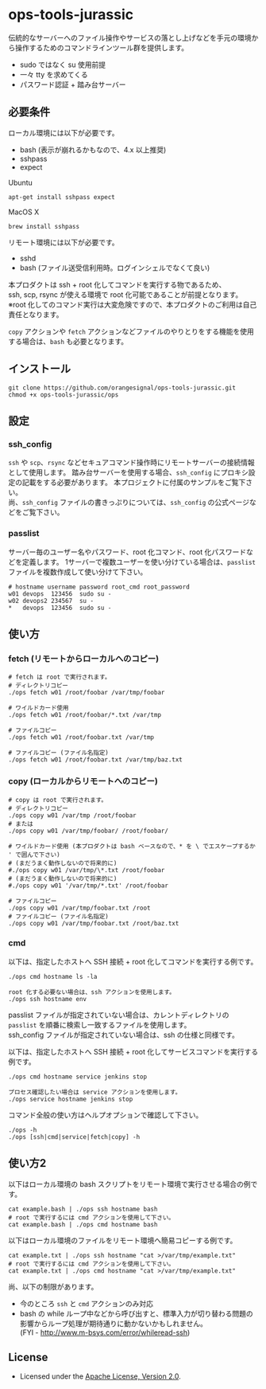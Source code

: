 # ops-tools-jurassic

伝統的なサーバーへのファイル操作やサービスの落とし上げなどを手元の環境から操作するためのコマンドラインツール群を提供します。

- sudo ではなく su 使用前提
- 一々 tty を求めてくる
- パスワード認証 + 踏み台サーバー

## 必要条件

ローカル環境には以下が必要です。

- bash (表示が崩れるかもなので、4.x 以上推奨)
- sshpass
- expect

Ubuntu
```
apt-get install sshpass expect
```

MacOS X
```
brew install sshpass
```

リモート環境には以下が必要です。

- sshd
- bash (ファイル送受信利用時。ログインシェルでなくて良い)

本プロダクトは ssh + root 化してコマンドを実行する物であるため、   
ssh, scp, rsync が使える環境で root 化可能であることが前提となります。   
※root 化してのコマンド実行は大変危険ですので、本プロダクトのご利用は自己責任となります。

`copy` アクションや `fetch` アクションなどファイルのやりとりをする機能を使用する場合は、`bash` も必要となります。

## インストール

```
git clone https://github.com/orangesignal/ops-tools-jurassic.git
chmod +x ops-tools-jurassic/ops
```

## 設定

### ssh_config

`ssh` や `scp`、`rsync` などセキュアコマンド操作時にリモートサーバーの接続情報として使用します。
踏み台サーバーを使用する場合、`ssh_config` にプロキシ設定の記載をする必要があります。
本プロジェクトに付属のサンプルをご覧下さい。   
尚、`ssh_config` ファイルの書きっぷりについては、`ssh_config` の公式ページなどをご覧下さい。

### passlist

サーバー毎のユーザー名やパスワード、root 化コマンド、root 化パスワードなどを定義します。
1サーバーで複数ユーザーを使い分けている場合は、`passlist` ファイルを複数作成して使い分けて下さい。   

```:passlist
# hostname username password root_cmd root_password
w01	devops	123456	sudo su -	
w02	devops2	234567	su -	
*	devops	123456	sudo su -	
```

## 使い方

### fetch (リモートからローカルへのコピー)

```
# fetch は root で実行されます。
# ディレクトリコピー
./ops fetch w01 /root/foobar /var/tmp/foobar

# ワイルドカード使用
./ops fetch w01 /root/foobar/*.txt /var/tmp

# ファイルコピー
./ops fetch w01 /root/foobar.txt /var/tmp

# ファイルコピー (ファイル名指定)
./ops fetch w01 /root/foobar.txt /var/tmp/baz.txt
```

### copy (ローカルからリモートへのコピー)

```
# copy は root で実行されます。
# ディレクトリコピー
./ops copy w01 /var/tmp /root/foobar
# または
./ops copy w01 /var/tmp/foobar/ /root/foobar/

# ワイルドカード使用 (本プロダクトは bash ベースなので、* を \ でエスケープするか ' で囲んで下さい)
# (まだうまく動作しないので将来的に)
#./ops copy w01 /var/tmp/\*.txt /root/foobar
# (まだうまく動作しないので将来的に)
#./ops copy w01 '/var/tmp/*.txt' /root/foobar

# ファイルコピー
./ops copy w01 /var/tmp/foobar.txt /root
# ファイルコピー (ファイル名指定)
./ops copy w01 /var/tmp/foobar.txt /root/baz.txt
```

### cmd

以下は、指定したホストへ SSH 接続 + root 化してコマンドを実行する例です。

```
./ops cmd hostname ls -la

root 化する必要ない場合は、ssh アクションを使用します。
./ops ssh hostname env
```

passlist ファイルが指定されていない場合は、カレントディレクトリの `passlist` を順番に検索し一致するファイルを使用します。   
ssh_config ファイルが指定されていない場合は、ssh の仕様と同様です。   

以下は、指定したホストへ SSH 接続 + root 化してサービスコマンドを実行する例です。
```
./ops cmd hostname service jenkins stop

プロセス確認したい場合は service アクションを使用します。
./ops service hostname jenkins stop
```

コマンド全般の使い方はヘルプオプションで確認して下さい。
```
./ops -h
./ops [ssh|cmd|service|fetch|copy] -h
```

## 使い方2

以下はローカル環境の bash スクリプトをリモート環境で実行させる場合の例です。
```
cat example.bash | ./ops ssh hostname bash
# root で実行するには cmd アクションを使用して下さい。
cat example.bash | ./ops cmd hostname bash
```

以下はローカル環境のファイルをリモート環境へ簡易コピーする例です。
```
cat example.txt | ./ops ssh hostname "cat >/var/tmp/example.txt"
# root で実行するには cmd アクションを使用して下さい。
cat example.txt | ./ops cmd hostname "cat >/var/tmp/example.txt"
```

尚、以下の制限があります。

- 今のところ `ssh` と `cmd` アクションのみ対応
- bash の while ループ中などから呼び出すと、標準入力が切り替わる問題の影響からループ処理が期待通りに動かないかもしれません。   
(FYI - http://www.m-bsys.com/error/whileread-ssh)

## License

* Licensed under the [Apache License, Version 2.0](http://www.apache.org/licenses/LICENSE-2.0).
